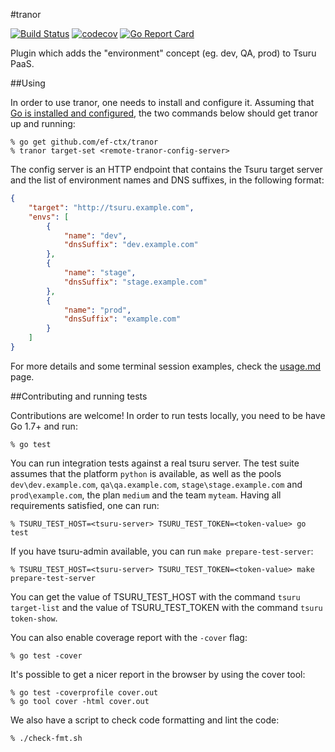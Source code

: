 #tranor

[![Build Status](https://travis-ci.org/ef-ctx/tranor.svg?branch=master)](https://travis-ci.org/ef-ctx/tranor)
[![codecov](https://codecov.io/gh/ef-ctx/tranor/branch/master/graph/badge.svg)](https://codecov.io/gh/ef-ctx/tranor)
[![Go Report Card](https://goreportcard.com/badge/github.com/ef-ctx/tranor)](https://goreportcard.com/report/github.com/ef-ctx/tranor)

Plugin which adds the "environment" concept (eg. dev, QA, prod) to Tsuru PaaS.

##Using

In order to use tranor, one needs to install and configure it. Assuming that
[Go is installed and configured](https://golang.org/doc/install), the two
commands below should get tranor up and running:

```
% go get github.com/ef-ctx/tranor
% tranor target-set <remote-tranor-config-server>
```

The config server is an HTTP endpoint that contains the Tsuru target server and
the list of environment names and DNS suffixes, in the following format:


```json
{
	"target": "http://tsuru.example.com",
	"envs": [
		{
			"name": "dev",
			"dnsSuffix": "dev.example.com"
		},
		{
			"name": "stage",
			"dnsSuffix": "stage.example.com"
		},
		{
			"name": "prod",
			"dnsSuffix": "example.com"
		}
	]
}
```

For more details and some terminal session examples, check the
[usage.md](https://github.com/ef-ctx/tranor/blob/master/usage.md) page.

##Contributing and running tests

Contributions are welcome! In order to run tests locally, you need to be have
Go 1.7+ and run:

```
% go test
```

You can run integration tests against a real tsuru server. The test suite
assumes that the platform ``python`` is available, as well as the pools
``dev\dev.example.com``, ``qa\qa.example.com``, ``stage\stage.example.com`` and
``prod\example.com``, the plan ``medium`` and the team ``myteam``. Having all
requirements satisfied, one can run:

```
% TSURU_TEST_HOST=<tsuru-server> TSURU_TEST_TOKEN=<token-value> go test
```

If you have tsuru-admin available, you can run ``make prepare-test-server``:

```
% TSURU_TEST_HOST=<tsuru-server> TSURU_TEST_TOKEN=<token-value> make prepare-test-server
```

You can get the value of TSURU_TEST_HOST with the command ``tsuru target-list``
and the value of TSURU_TEST_TOKEN with the command ``tsuru token-show``.

You can also enable coverage report with the `-cover` flag:

```
% go test -cover
```

It's possible to get a nicer report in the browser by using the cover tool:

```
% go test -coverprofile cover.out
% go tool cover -html cover.out
```

We also have a script to check code formatting and lint the code:

```
% ./check-fmt.sh
```
